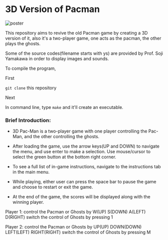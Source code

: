 # 3D Version of Pacman

![poster](images/Absence_Poster.png)

This repository aims to revive the old Pacman game by creating a 3D version of it, also it's a two-player game, one acts as the pacman, the other plays the ghosts.

Some of the source codes(filename starts with ys) are provided by Prof. Soji Yamakawa in order to display images and sounds.

To compile the program,

First

`git clone` this repository

Next

In command line, type `make` and it'll create an executable.

### Brief Introduction:

- 3D Pac-Man is a two-player game with one player controlling the Pac-Man, and the other controlling the ghosts.

- After loading the game, use the arrow keys(UP and DOWN) to navigate the menu, and use enter to make a selection. Use mouse/cursor to select the green button at the bottom right corner.

- To see a full list of in-game instructions, navigate to the instructions tab in the main menu.

- While playing, either user can press the space bar to pause the game and choose to restart or exit the game.

- At the end of the game, the scores will be displayed along with the winning player.

Player 1: control the Pacman or Ghosts by W(UP) S(DOWN) A(LEFT) D(RIGHT)
          switch the control of Ghosts by pressing 1

Player 2: control the Pacman or Ghosts by UP(UP) DOWN(DOWN) LEFT(LEFT) RIGHT(RIGHT)
          switch the control of Ghosts by pressing M

